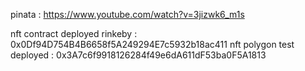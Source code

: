 pinata : https://www.youtube.com/watch?v=3jizwk6_m1s

nft contract deployed rinkeby : 0x0Df94D754B4B6658f5A249294E7c5932b18ac411 
nft polygon test deployed : 0x3A7c6f9918126284f49e6dA611dF53ba0F5A1813